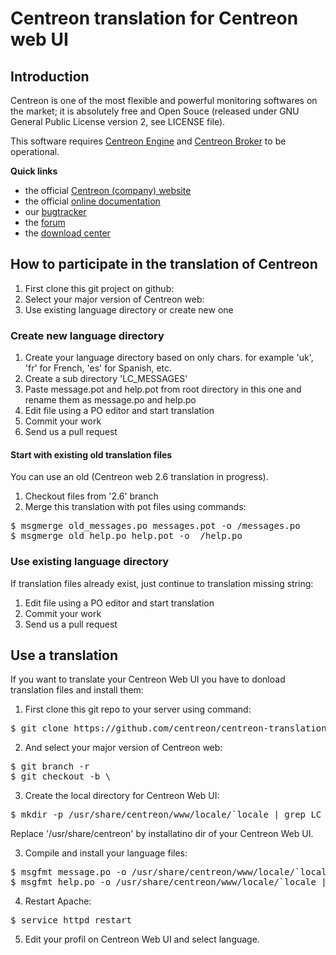 # Centreon translation for Centreon web UI #

## Introduction ##

Centreon is one of the most flexible and powerful monitoring softwares
on the market; it is absolutely free and Open Souce (released under GNU
General Public License version 2, see LICENSE file).

This software requires [Centreon Engine](https://github.com/centreon/centreon-engine)
and [Centreon Broker](https://github.com/centreon/centreon-broker) to be
operational.

**Quick links**
* the official [Centreon (company) website](https://www.centreon.com)
* the official [online documentation](https://documentation.centreon.com)
* our [bugtracker](https://github.com/centreon/centreon/issues)
* the [forum](http://forum.centreon.com)
* the [download center](https://download.centreon.com)

## How to participate in the translation of Centreon ##

1. First clone this git project on github:
2. Select your major version of Centreon web:
3. Use existing language directory or create new one

### Create new language directory ###

1. Create your language directory based on only chars. for example 'uk', 'fr' for French, 'es' for Spanish, etc.
2. Create a sub directory 'LC_MESSAGES'
3. Paste message.pot and help.pot from root directory in this one and rename them as message.po and help.po
4. Edit file using a PO editor and start translation
5. Commit your work
6. Send us a pull request

#### Start with existing old translation files ####

You can use an old (Centreon web 2.6 translation in progress). 
1. Checkout files from '2.6' branch
2. Merge this translation with pot files using commands:
<pre>
$ msgmerge old_messages.po messages.pot -o <my_dir>/messages.po
$ msgmerge old_help.po help.pot -o  <my_dir>/help.po 
</pre>
### Use existing language directory ###

If translation files already exist, just continue to translation missing string:

1. Edit file using a PO editor and start translation
2. Commit your work
3. Send us a pull request

## Use a translation ##

If you want to translate your Centreon Web UI you have to donload translation files and install them:

1. First clone this git repo to your server using command:
<pre>
$ git clone https://github.com/centreon/centreon-translations.git
</pre>
2. And select your major version of Centreon web:
<pre>
$ git branch -r
$ git checkout -b \<branch\>
</pre>
3. Create the local directory for Centreon Web UI:
<pre>
$ mkdir -p /usr/share/centreon/www/locale/`locale | grep LC_MESSAGES | cut -d \" -f 2`/LC_MESSAGES
</pre>
Replace '/usr/share/centreon' by installatino dir of your Centreon Web UI.

3. Compile and install your language files:
<pre>
$ msgfmt message.po -o /usr/share/centreon/www/locale/`locale | grep LC_MESSAGES | cut -d \" -f 2`/LC_MESSAGES/message.mo
$ msgfmt help.po -o /usr/share/centreon/www/locale/`locale | grep LC_MESSAGES | cut -d \" -f 2`/LC_MESSAGES/help.mo
</pre>
4. Restart Apache:
<pre>
$ service httpd restart
</pre>
5. Edit your profil on Centreon Web UI and select language.
